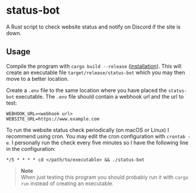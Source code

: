 # status-bot
A Rust script to check website status and notify on Discord if the site is down.

## Usage
Compile the program with `cargo build --release` ([installation](https://www.rust-lang.org/tools/install)). This will
create an executable file `target/release/status-bot` which you may then move to a better location.

Create a `.env` file to the same location where you have placed the `status-bot` executable. The `.env` file should
contain a webhook url and the url to test:
```shell
WEBHOOK_URL=<webhook url>
WEBSITE_URL=https://www.example.com
```

To run the website status check periodically (on macOS or Linux) I recommend using cron. You may edit the cron
configuration with `crontab -e`. I personally run the check every five minutes so I have the following line in the
configuration:
```shell
*/5 * * * * cd </path/to/executable> && ./status-bot
```

> **Note**  
> When just testing this program you should probably run it with `cargo run` instead of creating an executable.
